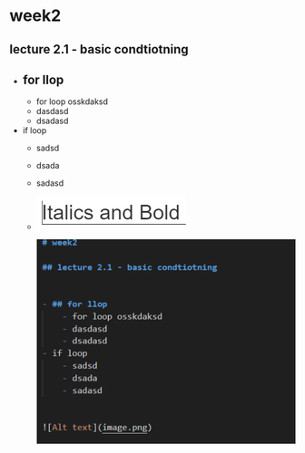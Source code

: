 # week2 

## lecture 2.1 - basic condtiotning


- ## for llop
    - for loop osskdaksd
    - dasdasd
    - dsadasd
- if loop
    - sadsd
    - dsada
    - sadasd
    

    - ![Alt text](image.png)

        ![Alt text](image-1.png)